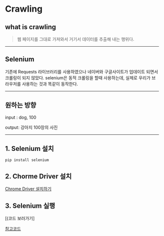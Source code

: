 # Crawling
## what is crawling
> 웹 페이지를 그대로 가져와서 거기서 데이터를 추출해 내는 행위다. 

- - -
## Selenium
기존에 Requests 라이브러리를 사용하였으나 네이버와 구글사이트가 업데이트 되면서 크롤링이 되지 않았다. selenium은 동적 크롤링을 할때 사용하는데, 실제로 우리가 브라우저를 사용하는 것과 똑같이 동작한다.
- - -
## 원하는 방향
input : dog, 100 

output: 강아지 100장의 사진 
- - -
## 1. Selenium 설치
```
pip install selenium
```
## 2. Chorme Driver 설치
[Chrome Driver 설치하기](https://chromedriver.chromium.org/downloads)

## 3. Selenium 실행
[(코드 보러가기]

[참고코드](https://hidden-loca.tistory.com/25)